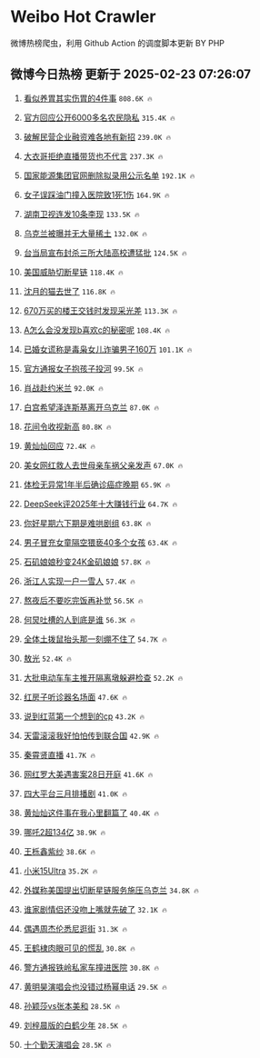 # Weibo Hot Crawler 



微博热榜爬虫，利用 Github Action 的调度脚本更新 BY PHP 


## 微博今日热榜 更新于 2025-02-23 07:26:07 
1. [看似养胃其实伤胃的4件事](https://s.weibo.com/weibo?q=%23%E7%9C%8B%E4%BC%BC%E5%85%BB%E8%83%83%E5%85%B6%E5%AE%9E%E4%BC%A4%E8%83%83%E7%9A%844%E4%BB%B6%E4%BA%8B%23&t=31&band_rank=1&Refer=top) `808.6K 🔥` 

1. [官方回应公开6000多名农民隐私](https://s.weibo.com/weibo?q=%23%E5%AE%98%E6%96%B9%E5%9B%9E%E5%BA%94%E5%85%AC%E5%BC%806000%E5%A4%9A%E5%90%8D%E5%86%9C%E6%B0%91%E9%9A%90%E7%A7%81%23&t=31&band_rank=2&Refer=top) `315.4K 🔥` 

1. [破解民营企业融资难各地有新招](https://s.weibo.com/weibo?q=%23%E7%A0%B4%E8%A7%A3%E6%B0%91%E8%90%A5%E4%BC%81%E4%B8%9A%E8%9E%8D%E8%B5%84%E9%9A%BE%E5%90%84%E5%9C%B0%E6%9C%89%E6%96%B0%E6%8B%9B%23&t=31&band_rank=3&Refer=top) `239.0K 🔥` 

1. [大衣哥拒绝直播带货也不代言](https://s.weibo.com/weibo?q=%23%E5%A4%A7%E8%A1%A3%E5%93%A5%E6%8B%92%E7%BB%9D%E7%9B%B4%E6%92%AD%E5%B8%A6%E8%B4%A7%E4%B9%9F%E4%B8%8D%E4%BB%A3%E8%A8%80%23&t=31&band_rank=4&Refer=top) `237.3K 🔥` 

1. [国家能源集团官网删除拟录用公示名单](https://s.weibo.com/weibo?q=%23%E5%9B%BD%E5%AE%B6%E8%83%BD%E6%BA%90%E9%9B%86%E5%9B%A2%E5%AE%98%E7%BD%91%E5%88%A0%E9%99%A4%E6%8B%9F%E5%BD%95%E7%94%A8%E5%85%AC%E7%A4%BA%E5%90%8D%E5%8D%95%23&t=31&band_rank=5&Refer=top) `192.1K 🔥` 

1. [女子误踩油门撞入医院致1死1伤](https://s.weibo.com/weibo?q=%23%E5%A5%B3%E5%AD%90%E8%AF%AF%E8%B8%A9%E6%B2%B9%E9%97%A8%E6%92%9E%E5%85%A5%E5%8C%BB%E9%99%A2%E8%87%B41%E6%AD%BB1%E4%BC%A4%23&t=31&band_rank=6&Refer=top) `164.9K 🔥` 

1. [湖南卫视连发10条李现](https://s.weibo.com/weibo?q=%23%E6%B9%96%E5%8D%97%E5%8D%AB%E8%A7%86%E8%BF%9E%E5%8F%9110%E6%9D%A1%E6%9D%8E%E7%8E%B0%23&t=31&band_rank=7&Refer=top) `133.5K 🔥` 

1. [乌克兰被曝并无大量稀土](https://s.weibo.com/weibo?q=%23%E4%B9%8C%E5%85%8B%E5%85%B0%E8%A2%AB%E6%9B%9D%E5%B9%B6%E6%97%A0%E5%A4%A7%E9%87%8F%E7%A8%80%E5%9C%9F%23&t=31&band_rank=8&Refer=top) `132.0K 🔥` 

1. [台当局宣布封杀三所大陆高校遭猛批](https://s.weibo.com/weibo?q=%23%E5%8F%B0%E5%BD%93%E5%B1%80%E5%AE%A3%E5%B8%83%E5%B0%81%E6%9D%80%E4%B8%89%E6%89%80%E5%A4%A7%E9%99%86%E9%AB%98%E6%A0%A1%E9%81%AD%E7%8C%9B%E6%89%B9%23&t=31&band_rank=9&Refer=top) `124.5K 🔥` 

1. [美国威胁切断星链](https://s.weibo.com/weibo?q=%23%E7%BE%8E%E5%9B%BD%E5%A8%81%E8%83%81%E5%88%87%E6%96%AD%E6%98%9F%E9%93%BE%23&t=31&band_rank=10&Refer=top) `118.4K 🔥` 

1. [沈月的猫去世了](https://s.weibo.com/weibo?q=%23%E6%B2%88%E6%9C%88%E7%9A%84%E7%8C%AB%E5%8E%BB%E4%B8%96%E4%BA%86%23&t=31&band_rank=11&Refer=top) `116.8K 🔥` 

1. [670万买的楼王交钱时发现采光差](https://s.weibo.com/weibo?q=%23670%E4%B8%87%E4%B9%B0%E7%9A%84%E6%A5%BC%E7%8E%8B%E4%BA%A4%E9%92%B1%E6%97%B6%E5%8F%91%E7%8E%B0%E9%87%87%E5%85%89%E5%B7%AE%23&t=31&band_rank=12&Refer=top) `113.3K 🔥` 

1. [A怎么会没发现b喜欢c的秘密呢](https://s.weibo.com/weibo?q=%23A%E6%80%8E%E4%B9%88%E4%BC%9A%E6%B2%A1%E5%8F%91%E7%8E%B0b%E5%96%9C%E6%AC%A2c%E7%9A%84%E7%A7%98%E5%AF%86%E5%91%A2%23&t=31&band_rank=13&Refer=top) `108.4K 🔥` 

1. [已婚女谎称是毒枭女儿诈骗男子160万](https://s.weibo.com/weibo?q=%23%E5%B7%B2%E5%A9%9A%E5%A5%B3%E8%B0%8E%E7%A7%B0%E6%98%AF%E6%AF%92%E6%9E%AD%E5%A5%B3%E5%84%BF%E8%AF%88%E9%AA%97%E7%94%B7%E5%AD%90160%E4%B8%87%23&t=31&band_rank=14&Refer=top) `101.1K 🔥` 

1. [官方通报女子抱孩子投河](https://s.weibo.com/weibo?q=%23%E5%AE%98%E6%96%B9%E9%80%9A%E6%8A%A5%E5%A5%B3%E5%AD%90%E6%8A%B1%E5%AD%A9%E5%AD%90%E6%8A%95%E6%B2%B3%23&t=31&band_rank=15&Refer=top) `99.5K 🔥` 

1. [肖战赴约米兰](https://s.weibo.com/weibo?q=%23%E8%82%96%E6%88%98%E8%B5%B4%E7%BA%A6%E7%B1%B3%E5%85%B0%23&t=31&band_rank=16&Refer=top) `92.0K 🔥` 

1. [白宫希望泽连斯基离开乌克兰](https://s.weibo.com/weibo?q=%23%E7%99%BD%E5%AE%AB%E5%B8%8C%E6%9C%9B%E6%B3%BD%E8%BF%9E%E6%96%AF%E5%9F%BA%E7%A6%BB%E5%BC%80%E4%B9%8C%E5%85%8B%E5%85%B0%23&t=31&band_rank=17&Refer=top) `87.0K 🔥` 

1. [花间令收视新高](https://s.weibo.com/weibo?q=%23%E8%8A%B1%E9%97%B4%E4%BB%A4%E6%94%B6%E8%A7%86%E6%96%B0%E9%AB%98%23&t=31&band_rank=18&Refer=top) `80.8K 🔥` 

1. [黄灿灿回应](https://s.weibo.com/weibo?q=%23%E9%BB%84%E7%81%BF%E7%81%BF%E5%9B%9E%E5%BA%94%23&t=31&band_rank=19&Refer=top) `72.4K 🔥` 

1. [美女网红救人去世母亲车祸父亲发声](https://s.weibo.com/weibo?q=%23%E7%BE%8E%E5%A5%B3%E7%BD%91%E7%BA%A2%E6%95%91%E4%BA%BA%E5%8E%BB%E4%B8%96%E6%AF%8D%E4%BA%B2%E8%BD%A6%E7%A5%B8%E7%88%B6%E4%BA%B2%E5%8F%91%E5%A3%B0%23&t=31&band_rank=20&Refer=top) `67.0K 🔥` 

1. [体检无异常1年半后确诊癌症晚期](https://s.weibo.com/weibo?q=%23%E4%BD%93%E6%A3%80%E6%97%A0%E5%BC%82%E5%B8%B81%E5%B9%B4%E5%8D%8A%E5%90%8E%E7%A1%AE%E8%AF%8A%E7%99%8C%E7%97%87%E6%99%9A%E6%9C%9F%23&t=31&band_rank=21&Refer=top) `65.9K 🔥` 

1. [DeepSeek评2025年十大赚钱行业](https://s.weibo.com/weibo?q=DeepSeek%E8%AF%842025%E5%B9%B4%E5%8D%81%E5%A4%A7%E8%B5%9A%E9%92%B1%E8%A1%8C%E4%B8%9A&t=31&band_rank=22&Refer=top) `64.7K 🔥` 

1. [你好星期六下期是难哄剧组](https://s.weibo.com/weibo?q=%23%E4%BD%A0%E5%A5%BD%E6%98%9F%E6%9C%9F%E5%85%AD%E4%B8%8B%E6%9C%9F%E6%98%AF%E9%9A%BE%E5%93%84%E5%89%A7%E7%BB%84%23&t=31&band_rank=23&Refer=top) `63.8K 🔥` 

1. [男子冒充女童隔空猥亵40多个女孩](https://s.weibo.com/weibo?q=%23%E7%94%B7%E5%AD%90%E5%86%92%E5%85%85%E5%A5%B3%E7%AB%A5%E9%9A%94%E7%A9%BA%E7%8C%A5%E4%BA%B540%E5%A4%9A%E4%B8%AA%E5%A5%B3%E5%AD%A9%23&t=31&band_rank=24&Refer=top) `63.4K 🔥` 

1. [石矶娘娘秒变24K金矶娘娘](https://s.weibo.com/weibo?q=%23%E7%9F%B3%E7%9F%B6%E5%A8%98%E5%A8%98%E7%A7%92%E5%8F%9824K%E9%87%91%E7%9F%B6%E5%A8%98%E5%A8%98%23&t=31&band_rank=25&Refer=top) `57.8K 🔥` 

1. [浙江人实现一户一雪人](https://s.weibo.com/weibo?q=%23%E6%B5%99%E6%B1%9F%E4%BA%BA%E5%AE%9E%E7%8E%B0%E4%B8%80%E6%88%B7%E4%B8%80%E9%9B%AA%E4%BA%BA%23&t=31&band_rank=26&Refer=top) `57.4K 🔥` 

1. [熬夜后不要吃完饭再补觉](https://s.weibo.com/weibo?q=%23%E7%86%AC%E5%A4%9C%E5%90%8E%E4%B8%8D%E8%A6%81%E5%90%83%E5%AE%8C%E9%A5%AD%E5%86%8D%E8%A1%A5%E8%A7%89%23&t=31&band_rank=27&Refer=top) `56.5K 🔥` 

1. [何炅吐槽的人到底是谁](https://s.weibo.com/weibo?q=%E4%BD%95%E7%82%85%E5%90%90%E6%A7%BD%E7%9A%84%E4%BA%BA%E5%88%B0%E5%BA%95%E6%98%AF%E8%B0%81&t=31&band_rank=28&Refer=top) `56.3K 🔥` 

1. [全体土拨鼠抬头那一刻绷不住了](https://s.weibo.com/weibo?q=%23%E5%85%A8%E4%BD%93%E5%9C%9F%E6%8B%A8%E9%BC%A0%E6%8A%AC%E5%A4%B4%E9%82%A3%E4%B8%80%E5%88%BB%E7%BB%B7%E4%B8%8D%E4%BD%8F%E4%BA%86%23&t=31&band_rank=29&Refer=top) `54.7K 🔥` 

1. [敖光](https://s.weibo.com/weibo?q=%E6%95%96%E5%85%89&t=31&band_rank=30&Refer=top) `52.4K 🔥` 

1. [大批电动车车主推开隔离墩躲避检查](https://s.weibo.com/weibo?q=%23%E5%A4%A7%E6%89%B9%E7%94%B5%E5%8A%A8%E8%BD%A6%E8%BD%A6%E4%B8%BB%E6%8E%A8%E5%BC%80%E9%9A%94%E7%A6%BB%E5%A2%A9%E8%BA%B2%E9%81%BF%E6%A3%80%E6%9F%A5%23&t=31&band_rank=31&Refer=top) `52.2K 🔥` 

1. [红房子听诊器名场面](https://s.weibo.com/weibo?q=%E7%BA%A2%E6%88%BF%E5%AD%90%E5%90%AC%E8%AF%8A%E5%99%A8%E5%90%8D%E5%9C%BA%E9%9D%A2&t=31&band_rank=32&Refer=top) `47.6K 🔥` 

1. [说到红蓝第一个想到的cp](https://s.weibo.com/weibo?q=%E8%AF%B4%E5%88%B0%E7%BA%A2%E8%93%9D%E7%AC%AC%E4%B8%80%E4%B8%AA%E6%83%B3%E5%88%B0%E7%9A%84cp&t=31&band_rank=33&Refer=top) `43.2K 🔥` 

1. [天雷滚滚我好怕怕传到联合国](https://s.weibo.com/weibo?q=%23%E5%A4%A9%E9%9B%B7%E6%BB%9A%E6%BB%9A%E6%88%91%E5%A5%BD%E6%80%95%E6%80%95%E4%BC%A0%E5%88%B0%E8%81%94%E5%90%88%E5%9B%BD%23&t=31&band_rank=34&Refer=top) `42.9K 🔥` 

1. [秦霄贤直播](https://s.weibo.com/weibo?q=%E7%A7%A6%E9%9C%84%E8%B4%A4%E7%9B%B4%E6%92%AD&t=31&band_rank=35&Refer=top) `41.7K 🔥` 

1. [网红罗大美遇害案28日开庭](https://s.weibo.com/weibo?q=%23%E7%BD%91%E7%BA%A2%E7%BD%97%E5%A4%A7%E7%BE%8E%E9%81%87%E5%AE%B3%E6%A1%8828%E6%97%A5%E5%BC%80%E5%BA%AD%23&t=31&band_rank=36&Refer=top) `41.6K 🔥` 

1. [四大平台三月排播剧](https://s.weibo.com/weibo?q=%23%E5%9B%9B%E5%A4%A7%E5%B9%B3%E5%8F%B0%E4%B8%89%E6%9C%88%E6%8E%92%E6%92%AD%E5%89%A7%23&t=31&band_rank=37&Refer=top) `41.0K 🔥` 

1. [黄灿灿这件事在我心里翻篇了](https://s.weibo.com/weibo?q=%23%E9%BB%84%E7%81%BF%E7%81%BF%E8%BF%99%E4%BB%B6%E4%BA%8B%E5%9C%A8%E6%88%91%E5%BF%83%E9%87%8C%E7%BF%BB%E7%AF%87%E4%BA%86%23&t=31&band_rank=38&Refer=top) `40.4K 🔥` 

1. [哪吒2超134亿](https://s.weibo.com/weibo?q=%23%E5%93%AA%E5%90%922%E8%B6%85134%E4%BA%BF%23&t=31&band_rank=39&Refer=top) `38.9K 🔥` 

1. [王栎鑫紫纱](https://s.weibo.com/weibo?q=%E7%8E%8B%E6%A0%8E%E9%91%AB%E7%B4%AB%E7%BA%B1&t=31&band_rank=40&Refer=top) `38.6K 🔥` 

1. [小米15Ultra](https://s.weibo.com/weibo?q=%E5%B0%8F%E7%B1%B315Ultra&t=31&band_rank=41&Refer=top) `35.2K 🔥` 

1. [外媒称美国提出切断星链服务施压乌克兰](https://s.weibo.com/weibo?q=%23%E5%A4%96%E5%AA%92%E7%A7%B0%E7%BE%8E%E5%9B%BD%E6%8F%90%E5%87%BA%E5%88%87%E6%96%AD%E6%98%9F%E9%93%BE%E6%9C%8D%E5%8A%A1%E6%96%BD%E5%8E%8B%E4%B9%8C%E5%85%8B%E5%85%B0%23&t=31&band_rank=42&Refer=top) `34.8K 🔥` 

1. [谁家剧情侣还没吻上嘴就先破了](https://s.weibo.com/weibo?q=%E8%B0%81%E5%AE%B6%E5%89%A7%E6%83%85%E4%BE%A3%E8%BF%98%E6%B2%A1%E5%90%BB%E4%B8%8A%E5%98%B4%E5%B0%B1%E5%85%88%E7%A0%B4%E4%BA%86&t=31&band_rank=43&Refer=top) `32.1K 🔥` 

1. [偶遇周杰伦悉尼逛街](https://s.weibo.com/weibo?q=%23%E5%81%B6%E9%81%87%E5%91%A8%E6%9D%B0%E4%BC%A6%E6%82%89%E5%B0%BC%E9%80%9B%E8%A1%97%23&t=31&band_rank=44&Refer=top) `31.3K 🔥` 

1. [王鹤棣肉眼可见的慌乱](https://s.weibo.com/weibo?q=%E7%8E%8B%E9%B9%A4%E6%A3%A3%E8%82%89%E7%9C%BC%E5%8F%AF%E8%A7%81%E7%9A%84%E6%85%8C%E4%B9%B1&t=31&band_rank=45&Refer=top) `30.8K 🔥` 

1. [警方通报铁岭私家车撞进医院](https://s.weibo.com/weibo?q=%23%E8%AD%A6%E6%96%B9%E9%80%9A%E6%8A%A5%E9%93%81%E5%B2%AD%E7%A7%81%E5%AE%B6%E8%BD%A6%E6%92%9E%E8%BF%9B%E5%8C%BB%E9%99%A2%23&t=31&band_rank=46&Refer=top) `30.8K 🔥` 

1. [黄明昊演唱会也没错过杨幂电话](https://s.weibo.com/weibo?q=%E9%BB%84%E6%98%8E%E6%98%8A%E6%BC%94%E5%94%B1%E4%BC%9A%E4%B9%9F%E6%B2%A1%E9%94%99%E8%BF%87%E6%9D%A8%E5%B9%82%E7%94%B5%E8%AF%9D&t=31&band_rank=47&Refer=top) `29.5K 🔥` 

1. [孙颖莎vs张本美和](https://s.weibo.com/weibo?q=%23%E5%AD%99%E9%A2%96%E8%8E%8Evs%E5%BC%A0%E6%9C%AC%E7%BE%8E%E5%92%8C%23&t=31&band_rank=48&Refer=top) `28.5K 🔥` 

1. [刘梓晨版的白鹤少年](https://s.weibo.com/weibo?q=%23%E5%88%98%E6%A2%93%E6%99%A8%E7%89%88%E7%9A%84%E7%99%BD%E9%B9%A4%E5%B0%91%E5%B9%B4%23&t=31&band_rank=49&Refer=top) `28.5K 🔥` 

1. [十个勤天演唱会](https://s.weibo.com/weibo?q=%23%E5%8D%81%E4%B8%AA%E5%8B%A4%E5%A4%A9%E6%BC%94%E5%94%B1%E4%BC%9A%23&t=31&band_rank=50&Refer=top) `28.5K 🔥` 

